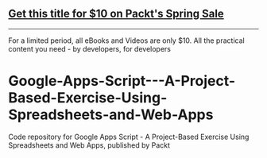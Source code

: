 ## [Get this title for $10 on Packt's Spring Sale](https://www.packt.com/V13681?utm_source=github&utm_medium=packt-github-repo&utm_campaign=spring_10_dollar_2022)
-----
For a limited period, all eBooks and Videos are only $10. All the practical content you need \- by developers, for developers

# Google-Apps-Script---A-Project-Based-Exercise-Using-Spreadsheets-and-Web-Apps
Code repository for Google Apps Script - A Project-Based Exercise Using Spreadsheets and Web Apps, published by Packt
